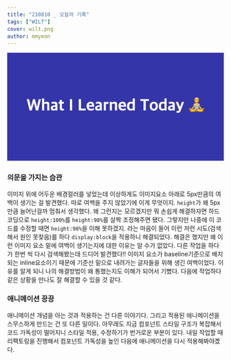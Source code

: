 ```yaml
---
title: "210810 _ 오늘의 기록"
tags: ["WILT"]
cover: wilt.png
author: mmyeon
---
```


![what i learned today](./wilt.png)

### 의문을 가지는 습관

이미지 위에 어두운 배경컬러를 넣었는데 이상하게도 이미지요소 아래로 5px만큼의 여백이 생기는 걸 발견했다. 따로 여백을 주지 않았기에 이게 무엇이지. `height`가 왜 5px만큼 늘어난걸까 멈춰서 생각했다. 왜 그런지는 모르겠지만 뭐 손쉽게 해결하자면 하드코딩으로 `height:100%`를 `height:98%`를 살짝 조정해주면 됐다. 그렇지만 나중에 이 코드를 수정할 때면 `height:98%`을 이해 못하겠지. 라는 마음이 들어 이런 저런 시도(검색해서 원인 못찾음)를 하다 `display:block`을 적용하니 해결되었다. 해결은 했지만 왜 이런 이미지 요소 밑에 여백이 생기는지에 대한 이유는 알 수가 없았다. 다른 작업을 하다가 한번 씩 다시 검색해봤는데 드디어 발견했다!! 이미지 요소가 baseline기준으로 배치되는 inline요소이기 때문에 기준선 밑으로 내려가는 글자들을 위해 생긴 여백이었다. 이유를 알게 되니 나의 해결방법이 왜 통했는지도 이해가 되어서 기뻤다. 다음에 작업하다 같은 상황을 만나도 잘 해결할 수 있을 것 같다.

### 애니메이션 끙끙

애니메이션 개념을 아는 것과 적용하는 건 다른 이야기다. 그리고 적용된 애니메이션을 스무스하게 만드는 건 또 다른 일이다. 아무래도 지금 컴포넌트 스타일 구조가 복잡해서 코드 가독성이 떨어지니 스타일 적용, 수정하기가 번거로운 부분이 있다. 내일 작업할 때 리팩토링을 진행해서 컴포넌트 가독성을 높인 다음에 애니메이션을 다시 적용해봐야곘다.
